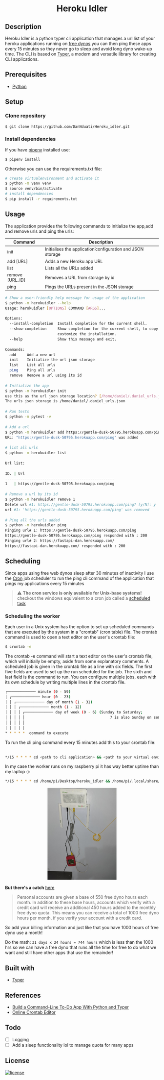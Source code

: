 <h1 align="center"><b>Heroku Idler</b></h1>

## <b>Description</b>

Heroku Idler is a python typer cli application that manages a url list of your heroku applications running on [free dynos](https://devcenter.heroku.com/articles/free-dyno-hours) you can then ping these apps every 15 minutes so they never go to sleep and avoid long dyno wake-up time. The CLI is based on [Typer](https://typer.tiangolo.com/), a modern and versatile library for creating CLI applications.

## <b>Prerequisites</b>
- [Python](https://www.python.org/downloads/)

## <b>Setup</b>
### <b>Clone repository</b>
```bash
$ git clone https://github.com/DanNduati/Heroku_idler.git
```
### <b>Install dependencies</b>
If you have [pipenv](https://pipenv.pypa.io/) installed use:
```bash
$ pipenv install
```
Otherwise you can use the requirements.txt file:
```bash
# create virtualenvironment and activate it
$ python -m venv venv
$ source venv/bin/activate
# install dependencies
$ pip install -r requirements.txt
```

## <b>Usage</b>

The application provides the following commands to initialize the app,add and remove urls and ping the urls:

| <b>Command</b>             	| <b>Description</b>                                         	|
|----------------------------	|------------------------------------------------------------	|
| init                       	| Initialises the application’configuration and JSON storage 	|
| add [URL] 	                | Adds a new Heroku app URL                                  	|
| list                       	| Lists all the URLs added                                   	|
| remove [URL_ID]            	| Removes a URL from storage by id                           	|
| ping                       	| Pings the URLs present in the JSON storage                 	|


```bash
# Show a user-friendly help message for usage of the application
$ python -m herokuidler --help
Usage: herokuidler [OPTIONS] COMMAND [ARGS]...

Options:
  --install-completion  Install completion for the current shell.
  --show-completion     Show completion for the current shell, to copy it or
                        customize the installation.
  --help                Show this message and exit.

Commands:
  add     Add a new url
  init    Initialize the url json storage
  list    List all urls
  ping    Ping all urls
  remove  Remove a url using its id

# Initialize the app
$ python -m herokuidler init
use this as the url json storage location? [/home/daniel/.daniel_urls.json]: 
The urls json storage is /home/daniel/.daniel_urls.json

# Run tests
$ python -m pytest -v

# Add a url
$ python -m herokuidler add https://gentle-dusk-50795.herokuapp.com/ping
URL: "https://gentle-dusk-50795.herokuapp.com/ping" was added

# list all urls
$ python -m herokuidler list

Url list:

ID. | Url 
--------------------------------------------------
1   | https://gentle-dusk-50795.herokuapp.com/ping

# Remove a url by its id
$ python -m herokuidler remove 1
Delete url #1: https://gentle-dusk-50795.herokuapp.com/ping? [y/N]: y
url #1: 'https://gentle-dusk-50795.herokuapp.com/ping' was removed

# Ping all the urls added
$ python -m herokuidler ping
Pinging url# 1: https://gentle-dusk-50795.herokuapp.com/ping
https://gentle-dusk-50795.herokuapp.com/ping responded with : 200
Pinging url# 2: https://fastapi-dan.herokuapp.com/
https://fastapi-dan.herokuapp.com/ responded with : 200
```
## <b>Scheduling</b>
Since apps using free web dynos sleep after 30 minutes of inactivity I use the [Cron](https://en.wikipedia.org/wiki/Cron) job scheduler to run the ping cli command of the application that pings my applications every 15 minutes
> :warning: **The cron service is only available for Unix-base systems!** checkout the windows equivalent to a cron job called a [scheduled task](https://active-directory-wp.com/docs/Usage/How_to_add_a_cron_job_on_Windows/Scheduled_tasks_and_cron_jobs_on_Windows/)

### <b>Scheduling the worker</b>
Each user in a Unix system has the option to set up scheduled commands that are executed by the system in a "crontab" (cron table) file. The crontab command is used to open a text editor on the user's crontab file:
```bash
$ crontab -e
```
The crontab -e command will start a text editor on the user's crontab file, which will initially be empty, aside from some explanatory comments. A scheduled job is given in the crontab file as a line with six fields. The first five fields are used to set up the run scheduled for the job. The sixth and last field is the command to run. You can configure multiple jobs, each with its own schedule by writing multiple lines in the crontab file.
```bash
┌───────────── minute (0 - 59)
│ ┌───────────── hour (0 - 23) 
│ │ ┌───────────── day of month (1 - 31)
│ │ │ ┌───────────── month (1 - 12)
│ │ │ │ ┌───────────── day of week (0 - 6) (Sunday to Saturday;
│ │ │ │ │                                       7 is also Sunday on some systems)
│ │ │ │ │
│ │ │ │ │
* * * * *  command to execute
```
To run the cli ping command every 15 minutes add this to your crontab file:
```bash

*/15 * * * * cd <path to cli application> && <path to your virtual environment python executabl> -m herokuidler ping
```
In my case the worker runs on my raspberry pi it has way better uptime than my laptop :):
```bash
*/15 * * * * cd /home/pi/Desktop/heroku_idler && /home/pi/.local/share/virtualenvs/heroku_idler-Y8-KEVQ5/bin/python -m herokuidler ping
```
<p align="center">
<img height="300" src="images/idler_pi.png" alt="pidler" />
</p>

**But there's a catch** [here](https://devcenter.heroku.com/articles/free-dyno-hours)
>Personal accounts are given a base of 550 free dyno hours each month. In addition to these base hours, accounts which verify with a credit card will receive an additional 450 hours added to the monthly free dyno quota. This means you can receive a total of 1000 free dyno hours per month, if you verify your account with a credit card.

So add your billing information and just like that you have 1000 hours of free dyno use a month!

Do the math: `31 days x 24 hours = 744 hours` which is less than the 1000 hrs so we can have a free dyno that runs all the time for free to do what we want and still have other apps that use the remainder!

## <b>Built with</b>
- [Typer](https://typer.tiangolo.com/)

## <b>References</b>
- [Build a Command-Line To-Do App With Python and Typer](https://realpython.com/python-typer-cli/)
- [Online Crontab Editor](https://crontab.guru/)

## <b>Todo</b>
- [ ] Logging
- [ ] Add a sleep functionality lol to manage quota for many apps 

## <b>License</b>
[![license](https://img.shields.io/badge/License-Beerware-yellowgreen)](LICENSE)

